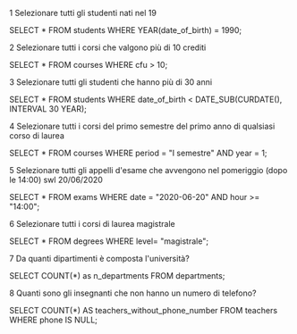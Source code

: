 1 Selezionare tutti gli studenti nati nel 19

SELECT * FROM students WHERE YEAR(date_of_birth) = 1990; 

2 Selezionare tutti i corsi che valgono più di 10 crediti

SELECT * FROM courses WHERE cfu > 10;

3 Selezionare tutti gli studenti che hanno più di 30 anni

SELECT * FROM students WHERE date_of_birth < DATE_SUB(CURDATE(), INTERVAL 30 YEAR);

4 Selezionare tutti i corsi del primo semestre del primo anno di qualsiasi corso di laurea 

SELECT * FROM courses WHERE period = "I semestre" AND year = 1;

5 Selezionare tutti gli appelli d'esame che avvengono nel pomeriggio (dopo le 14:00) swl 20/06/2020

SELECT * FROM exams WHERE date = "2020-06-20" AND hour >= "14:00";

6 Selezionare tutti i corsi di laurea magistrale

SELECT * FROM degrees WHERE level= "magistrale";

7 Da quanti dipartimenti è composta l'università?

SELECT COUNT(*) as n_departments FROM departments;

8 Quanti sono gli insegnanti che non hanno un numero di telefono? 

SELECT COUNT(*) AS teachers_without_phone_number FROM teachers WHERE phone IS NULL;